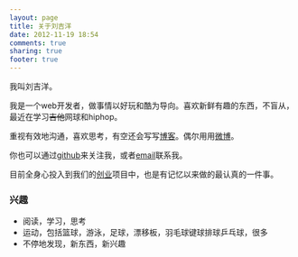 ```yaml
---
layout: page
title: 关于刘吉洋
date: 2012-11-19 18:54
comments: true
sharing: true
footer: true
---
```


我叫刘吉洋。

我是一个web开发者，做事情以好玩和酷为导向。喜欢新鲜有趣的东西，不盲从，最近在学习~~吉他~~网球和hiphop。

重视有效地沟通，喜欢思考，有空还会写写[博客](http://luckyyang.github.com)。偶尔用用[微博](http://weibo.com/2690441181/profile?topnav=1&wvr=5)。

你也可以通过[github](https://github.com/luckyyang)来关注我，或者[email](mailto:2411mail@gmail.com)联系我。

目前全身心投入到我们的[创业](http://www.haoqicat.com)项目中，也是有记忆以来做的最认真的一件事。

### 兴趣

- 阅读，学习，思考
- 运动，包括篮球，游泳，足球，漂移板，羽毛球键球排球乒乓球，很多
- 不停地发现，新东西，新兴趣
